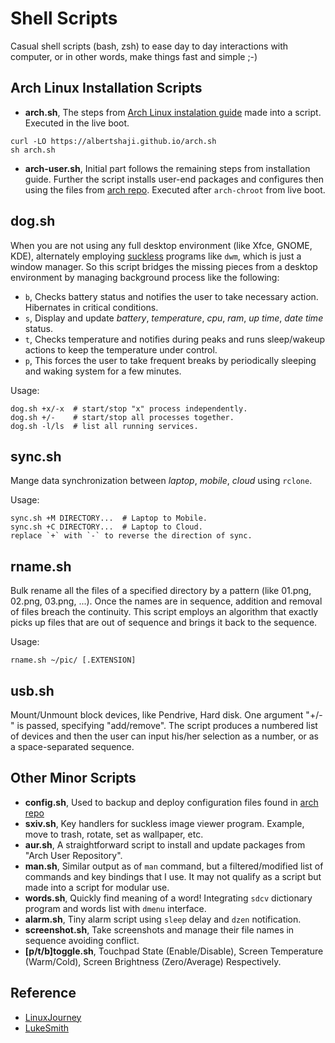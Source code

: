 # Shell Scripts

Casual shell scripts (bash, zsh) to ease day to day interactions with computer, or in other words, make things fast and simple ;-)

## Arch Linux Installation Scripts

- **arch.sh**, The steps from [Arch Linux instalation guide](https://wiki.archlinux.org/index.php/installation_guide) made into a script. Executed in the live boot.

```
curl -LO https://albertshaji.github.io/arch.sh
sh arch.sh
```

- **arch-user.sh**, Initial part follows the remaining steps from installation guide. Further the script installs user-end packages and configures then using the files from [arch repo](https://github.com/albertshaji/arch). Executed after `arch-chroot` from live boot.

## dog.sh

When you are not using any full desktop environment (like Xfce, GNOME, KDE), alternately employing [suckless](https://suckless.org/) programs like `dwm`, which is just a window manager. So this script bridges the missing pieces from a desktop environment by managing background process like the following:

- `b`, Checks battery status and notifies the user to take necessary action. Hibernates in critical conditions.
- `s`, Display and update *battery*, *temperature*, *cpu*, *ram*, *up time*, *date time* status.
- `t`, Checks temperature and notifies during peaks and runs sleep/wakeup actions to keep the temperature under control.
- `p`, This forces the user to take frequent breaks by periodically sleeping and waking system for a few minutes.

Usage:
```
dog.sh +x/-x  # start/stop "x" process independently.
dog.sh +/-    # start/stop all processes together.
dog.sh -l/ls  # list all running services.
```
## sync.sh

Mange data synchronization between *laptop*, *mobile*, *cloud* using `rclone`.

Usage:
```
sync.sh +M DIRECTORY...  # Laptop to Mobile.
sync.sh +C DIRECTORY...  # Laptop to Cloud.
replace `+` with `-` to reverse the direction of sync.
```
## rname.sh

Bulk rename all the files of a specified directory by a pattern (like 01.png, 02.png, 03.png, ...). Once the names are in sequence, addition and removal of files breach the continuity. This script employs an algorithm that exactly picks up files that are out of sequence and brings it back to the sequence.

Usage:
```
rname.sh ~/pic/ [.EXTENSION]
```

## usb.sh

Mount/Unmount block devices, like Pendrive, Hard disk. One argument "+/-" is passed, specifying "add/remove". The script produces a numbered list of devices and then the user can input his/her selection as a number, or as a space-separated sequence.

## Other Minor Scripts

- **config.sh**, Used to backup and deploy configuration files found in [arch repo](https://github.com/albertshaji/arch)
- **sxiv.sh**, Key handlers for suckless image viewer program. Example, move to trash, rotate, set as wallpaper, etc.
- **aur.sh**, A straightforward script to install and update packages from "Arch User Repository".
- **man.sh**, Similar output as of `man` command, but a filtered/modified list of commands and key bindings that I use. It may not qualify as a script but made into a script for modular use.
- **words.sh**, Quickly find meaning of a word! Integrating `sdcv` dictionary program and words list with `dmenu` interface.
- **alarm.sh**, Tiny alarm script using `sleep` delay and `dzen` notification.
- **screenshot.sh**, Take screenshots and manage their file names in sequence avoiding conflict.
- **[p/t/b]toggle.sh**, Touchpad State (Enable/Disable), Screen Temperature (Warm/Cold), Screen Brightness (Zero/Average) Respectively.

## Reference

- [LinuxJourney](https://linuxjourney.com/)
- [LukeSmith](https://lukesmith.xyz/)
